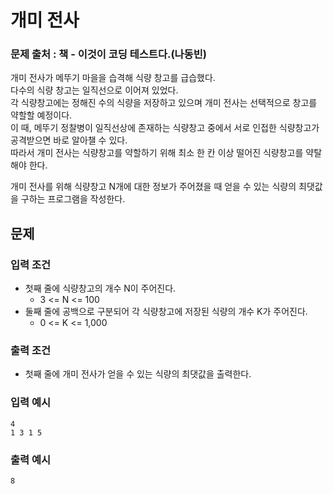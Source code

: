 # 개미 전사
### 문제 출처 : 책 - 이것이 코딩 테스트다.(나동빈)

개미 전사가 메뚜기 마을을 습격해 식량 창고를 급습했다.   
다수의 식량 창고는 일직선으로 이어져 있었다.  
각 식량창고에는 정해진 수의 식량을 저장하고 있으며 개미 전사는 선택적으로 창고를 약할할 예정이다.  
이 때, 메뚜기 정찰병이 일직선상에 존재하는 식량창고 중에서 서로 인접한 식량창고가 공격받으면 바로 알아챌 수 있다.  
따라서 개미 전사는 식량창고를 약할하기 위해 최소 한 칸 이상 떨어진 식량창고를 약탈해야 한다.

개미 전사를 위해 식량창고 N개에 대한 정보가 주어졌을 때 얻을 수 있는 식량의 최댓값을 구하는 프로그램을 작성한다.

## 문제
### 입력 조건
- 첫째 줄에 식량창고의 개수 N이 주어진다.
    - 3 <= N <= 100
- 둘째 줄에 공백으로 구분되어 각 식량창고에 저장된 식량의 개수 K가 주어진다.
    - 0 <= K <= 1,000
### 출력 조건
- 첫째 줄에 개미 전사가 얻을 수 있는 식량의 최댓값을 출력한다.
### 입력 예시
```
4
1 3 1 5
```
### 출력 예시
```
8
```
